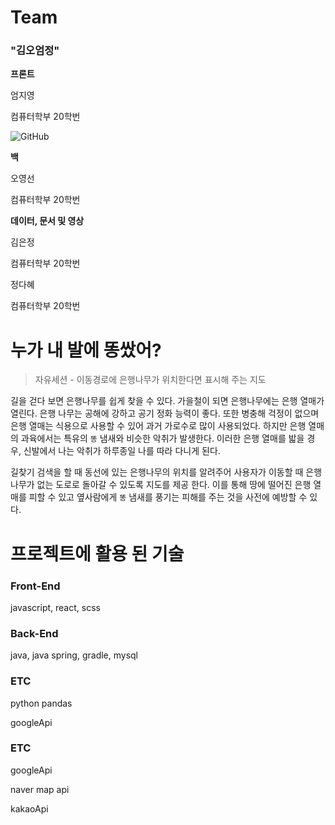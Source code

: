 # Team

### "김오엄정"

**프론트**

엄지영

컴퓨터학부 20학번 

![GitHub](https://img.shields.io/badge/github-%23121011.svg?style=for-the-badge&logo=github&logoColor=white)

**백**

오영선

컴퓨터학부 20학번 

**데이터, 문서 및 영상**

김은정

컴퓨터학부 20학번 

정다혜

컴퓨터학부 20학번 

# 누가 내 발에 똥쌌어?

> 자유세션 - 이동경로에 은행나무가 위치한다면 표시해 주는 지도
> 

길을 걷다 보면 은행나무를 쉽게 찾을 수 있다. 가을철이 되면 은행나무에는 은행 열매가 열린다. 은행 나무는 공해에 강하고 공기 정화 능력이 좋다. 또한 병충해 걱정이 없으며 은행 열매는 식용으로 사용할 수 있어 과거 가로수로 많이 사용되었다. 하지만 은행 열매의 과육에서는 특유의 `똥` 냄새와 비슷한 악취가 발생한다. 이러한 은행 열매를 밟을 경우, 신발에서 나는 악취가 하루종일 나를 따라 다니게 된다.

길찾기 검색을 할 때 동선에 있는 은행나무의 위치를 알려주어 사용자가 이동할 때 은행나무가 없는 도로로 돌아갈 수 있도록 지도를 제공 한다. 이를 통해 땅에 떨어진 은행 열매를 피할 수 있고 옆사람에게 `똥` 냄새를 풍기는 피해를 주는 것을 사전에 예방할 수 있다.

# 프로젝트에 활용 된 기술

### Front-End

javascript, react, scss

### Back-End

java, java spring, gradle, mysql

### ETC

python pandas

googleApi

### ETC

googleApi

naver map api

kakaoApi
